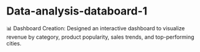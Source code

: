 # Data-analysis-databoard-1
📊 Dashboard Creation: Designed an interactive dashboard to visualize revenue by category, product popularity, sales trends, and top-performing cities.
